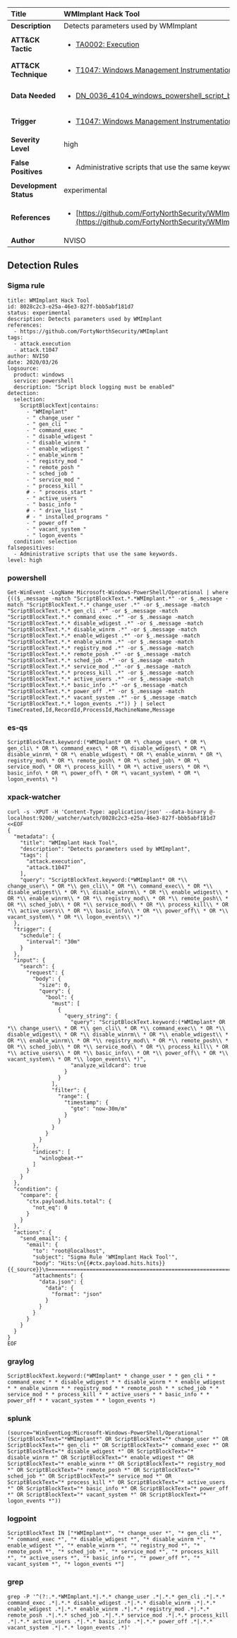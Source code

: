 | Title                    | WMImplant Hack Tool       |
|:-------------------------|:------------------|
| **Description**          | Detects parameters used by WMImplant |
| **ATT&amp;CK Tactic**    |  <ul><li>[TA0002: Execution](https://attack.mitre.org/tactics/TA0002)</li></ul>  |
| **ATT&amp;CK Technique** | <ul><li>[T1047: Windows Management Instrumentation](https://attack.mitre.org/techniques/T1047)</li></ul>  |
| **Data Needed**          | <ul><li>[DN_0036_4104_windows_powershell_script_block](../Data_Needed/DN_0036_4104_windows_powershell_script_block.md)</li></ul>  |
| **Trigger**              | <ul><li>[T1047: Windows Management Instrumentation](../Triggers/T1047.md)</li></ul>  |
| **Severity Level**       | high |
| **False Positives**      | <ul><li>Administrative scripts that use the same keywords.</li></ul>  |
| **Development Status**   | experimental |
| **References**           | <ul><li>[https://github.com/FortyNorthSecurity/WMImplant](https://github.com/FortyNorthSecurity/WMImplant)</li></ul>  |
| **Author**               | NVISO |


## Detection Rules

### Sigma rule

```
title: WMImplant Hack Tool
id: 8028c2c3-e25a-46e3-827f-bbb5abf181d7
status: experimental
description: Detects parameters used by WMImplant
references:
  - https://github.com/FortyNorthSecurity/WMImplant
tags:
  - attack.execution
  - attack.t1047
author: NVISO
date: 2020/03/26
logsource:
  product: windows
  service: powershell
  description: "Script block logging must be enabled"
detection:
  selection:
    ScriptBlockText|contains:
      - "WMImplant"
      - " change_user "
      - " gen_cli "
      - " command_exec "
      - " disable_wdigest "
      - " disable_winrm "
      - " enable_wdigest "
      - " enable_winrm "
      - " registry_mod "
      - " remote_posh "
      - " sched_job "
      - " service_mod "
      - " process_kill "
      # - " process_start "
      - " active_users "
      - " basic_info "
      # - " drive_list "
      # - " installed_programs "
      - " power_off "
      - " vacant_system "
      - " logon_events "
  condition: selection
falsepositives:
  - Administrative scripts that use the same keywords.
level: high

```





### powershell
    
```
Get-WinEvent -LogName Microsoft-Windows-PowerShell/Operational | where {(($_.message -match "ScriptBlockText.*.*WMImplant.*" -or $_.message -match "ScriptBlockText.*.* change_user .*" -or $_.message -match "ScriptBlockText.*.* gen_cli .*" -or $_.message -match "ScriptBlockText.*.* command_exec .*" -or $_.message -match "ScriptBlockText.*.* disable_wdigest .*" -or $_.message -match "ScriptBlockText.*.* disable_winrm .*" -or $_.message -match "ScriptBlockText.*.* enable_wdigest .*" -or $_.message -match "ScriptBlockText.*.* enable_winrm .*" -or $_.message -match "ScriptBlockText.*.* registry_mod .*" -or $_.message -match "ScriptBlockText.*.* remote_posh .*" -or $_.message -match "ScriptBlockText.*.* sched_job .*" -or $_.message -match "ScriptBlockText.*.* service_mod .*" -or $_.message -match "ScriptBlockText.*.* process_kill .*" -or $_.message -match "ScriptBlockText.*.* active_users .*" -or $_.message -match "ScriptBlockText.*.* basic_info .*" -or $_.message -match "ScriptBlockText.*.* power_off .*" -or $_.message -match "ScriptBlockText.*.* vacant_system .*" -or $_.message -match "ScriptBlockText.*.* logon_events .*")) } | select TimeCreated,Id,RecordId,ProcessId,MachineName,Message
```


### es-qs
    
```
ScriptBlockText.keyword:(*WMImplant* OR *\ change_user\ * OR *\ gen_cli\ * OR *\ command_exec\ * OR *\ disable_wdigest\ * OR *\ disable_winrm\ * OR *\ enable_wdigest\ * OR *\ enable_winrm\ * OR *\ registry_mod\ * OR *\ remote_posh\ * OR *\ sched_job\ * OR *\ service_mod\ * OR *\ process_kill\ * OR *\ active_users\ * OR *\ basic_info\ * OR *\ power_off\ * OR *\ vacant_system\ * OR *\ logon_events\ *)
```


### xpack-watcher
    
```
curl -s -XPUT -H 'Content-Type: application/json' --data-binary @- localhost:9200/_watcher/watch/8028c2c3-e25a-46e3-827f-bbb5abf181d7 <<EOF
{
  "metadata": {
    "title": "WMImplant Hack Tool",
    "description": "Detects parameters used by WMImplant",
    "tags": [
      "attack.execution",
      "attack.t1047"
    ],
    "query": "ScriptBlockText.keyword:(*WMImplant* OR *\\ change_user\\ * OR *\\ gen_cli\\ * OR *\\ command_exec\\ * OR *\\ disable_wdigest\\ * OR *\\ disable_winrm\\ * OR *\\ enable_wdigest\\ * OR *\\ enable_winrm\\ * OR *\\ registry_mod\\ * OR *\\ remote_posh\\ * OR *\\ sched_job\\ * OR *\\ service_mod\\ * OR *\\ process_kill\\ * OR *\\ active_users\\ * OR *\\ basic_info\\ * OR *\\ power_off\\ * OR *\\ vacant_system\\ * OR *\\ logon_events\\ *)"
  },
  "trigger": {
    "schedule": {
      "interval": "30m"
    }
  },
  "input": {
    "search": {
      "request": {
        "body": {
          "size": 0,
          "query": {
            "bool": {
              "must": [
                {
                  "query_string": {
                    "query": "ScriptBlockText.keyword:(*WMImplant* OR *\\ change_user\\ * OR *\\ gen_cli\\ * OR *\\ command_exec\\ * OR *\\ disable_wdigest\\ * OR *\\ disable_winrm\\ * OR *\\ enable_wdigest\\ * OR *\\ enable_winrm\\ * OR *\\ registry_mod\\ * OR *\\ remote_posh\\ * OR *\\ sched_job\\ * OR *\\ service_mod\\ * OR *\\ process_kill\\ * OR *\\ active_users\\ * OR *\\ basic_info\\ * OR *\\ power_off\\ * OR *\\ vacant_system\\ * OR *\\ logon_events\\ *)",
                    "analyze_wildcard": true
                  }
                }
              ],
              "filter": {
                "range": {
                  "timestamp": {
                    "gte": "now-30m/m"
                  }
                }
              }
            }
          }
        },
        "indices": [
          "winlogbeat-*"
        ]
      }
    }
  },
  "condition": {
    "compare": {
      "ctx.payload.hits.total": {
        "not_eq": 0
      }
    }
  },
  "actions": {
    "send_email": {
      "email": {
        "to": "root@localhost",
        "subject": "Sigma Rule 'WMImplant Hack Tool'",
        "body": "Hits:\n{{#ctx.payload.hits.hits}}{{_source}}\n================================================================================\n{{/ctx.payload.hits.hits}}",
        "attachments": {
          "data.json": {
            "data": {
              "format": "json"
            }
          }
        }
      }
    }
  }
}
EOF

```


### graylog
    
```
ScriptBlockText.keyword:(*WMImplant* * change_user * * gen_cli * * command_exec * * disable_wdigest * * disable_winrm * * enable_wdigest * * enable_winrm * * registry_mod * * remote_posh * * sched_job * * service_mod * * process_kill * * active_users * * basic_info * * power_off * * vacant_system * * logon_events *)
```


### splunk
    
```
(source="WinEventLog:Microsoft-Windows-PowerShell/Operational" (ScriptBlockText="*WMImplant*" OR ScriptBlockText="* change_user *" OR ScriptBlockText="* gen_cli *" OR ScriptBlockText="* command_exec *" OR ScriptBlockText="* disable_wdigest *" OR ScriptBlockText="* disable_winrm *" OR ScriptBlockText="* enable_wdigest *" OR ScriptBlockText="* enable_winrm *" OR ScriptBlockText="* registry_mod *" OR ScriptBlockText="* remote_posh *" OR ScriptBlockText="* sched_job *" OR ScriptBlockText="* service_mod *" OR ScriptBlockText="* process_kill *" OR ScriptBlockText="* active_users *" OR ScriptBlockText="* basic_info *" OR ScriptBlockText="* power_off *" OR ScriptBlockText="* vacant_system *" OR ScriptBlockText="* logon_events *"))
```


### logpoint
    
```
ScriptBlockText IN ["*WMImplant*", "* change_user *", "* gen_cli *", "* command_exec *", "* disable_wdigest *", "* disable_winrm *", "* enable_wdigest *", "* enable_winrm *", "* registry_mod *", "* remote_posh *", "* sched_job *", "* service_mod *", "* process_kill *", "* active_users *", "* basic_info *", "* power_off *", "* vacant_system *", "* logon_events *"]
```


### grep
    
```
grep -P '^(?:.*.*WMImplant.*|.*.* change_user .*|.*.* gen_cli .*|.*.* command_exec .*|.*.* disable_wdigest .*|.*.* disable_winrm .*|.*.* enable_wdigest .*|.*.* enable_winrm .*|.*.* registry_mod .*|.*.* remote_posh .*|.*.* sched_job .*|.*.* service_mod .*|.*.* process_kill .*|.*.* active_users .*|.*.* basic_info .*|.*.* power_off .*|.*.* vacant_system .*|.*.* logon_events .*)'
```



